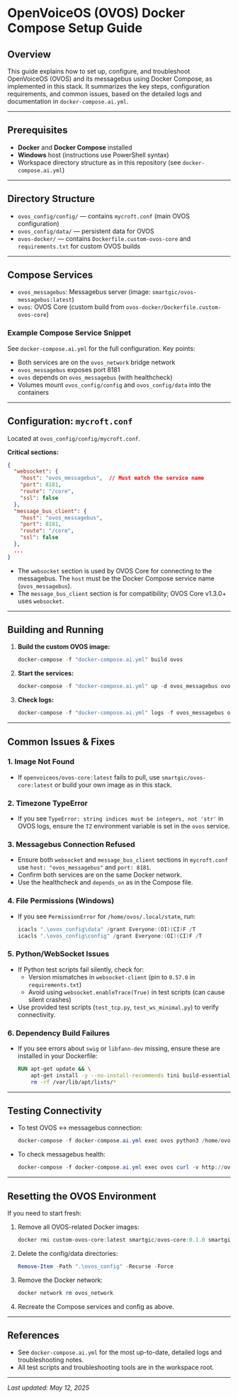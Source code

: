 # OpenVoiceOS (OVOS) Docker Compose Setup Guide

## Overview
This guide explains how to set up, configure, and troubleshoot OpenVoiceOS (OVOS) and its messagebus using Docker Compose, as implemented in this stack. It summarizes the key steps, configuration requirements, and common issues, based on the detailed logs and documentation in `docker-compose.ai.yml`.

---

## Prerequisites
- **Docker** and **Docker Compose** installed
- **Windows** host (instructions use PowerShell syntax)
- Workspace directory structure as in this repository (see `docker-compose.ai.yml`)

---

## Directory Structure
- `ovos_config/config/` — contains `mycroft.conf` (main OVOS configuration)
- `ovos_config/data/` — persistent data for OVOS
- `ovos-docker/` — contains `Dockerfile.custom-ovos-core` and `requirements.txt` for custom OVOS builds

---

## Compose Services
- `ovos_messagebus`: Messagebus server (image: `smartgic/ovos-messagebus:latest`)
- `ovos`: OVOS Core (custom build from `ovos-docker/Dockerfile.custom-ovos-core`)

### Example Compose Service Snippet
See `docker-compose.ai.yml` for the full configuration. Key points:
- Both services are on the `ovos_network` bridge network
- `ovos_messagebus` exposes port 8181
- `ovos` depends on `ovos_messagebus` (with healthcheck)
- Volumes mount `ovos_config/config` and `ovos_config/data` into the containers

---

## Configuration: `mycroft.conf`
Located at `ovos_config/config/mycroft.conf`.

**Critical sections:**
```json
{
  "websocket": {
    "host": "ovos_messagebus",  // Must match the service name
    "port": 8181,
    "route": "/core",
    "ssl": false
  },
  "message_bus_client": {
    "host": "ovos_messagebus",
    "port": 8181,
    "route": "/core",
    "ssl": false
  },
  ...
}
```
- The `websocket` section is used by OVOS Core for connecting to the messagebus. The `host` must be the Docker Compose service name (`ovos_messagebus`).
- The `message_bus_client` section is for compatibility; OVOS Core v1.3.0+ uses `websocket`.

---

## Building and Running
1. **Build the custom OVOS image:**
   ```powershell
   docker-compose -f "docker-compose.ai.yml" build ovos
   ```
2. **Start the services:**
   ```powershell
   docker-compose -f "docker-compose.ai.yml" up -d ovos_messagebus ovos
   ```
3. **Check logs:**
   ```powershell
   docker-compose -f "docker-compose.ai.yml" logs -f ovos_messagebus ovos
   ```

---

## Common Issues & Fixes

### 1. Image Not Found
- If `openvoiceos/ovos-core:latest` fails to pull, use `smartgic/ovos-core:latest` or build your own image as in this stack.

### 2. Timezone TypeError
- If you see `TypeError: string indices must be integers, not 'str'` in OVOS logs, ensure the `TZ` environment variable is set in the `ovos` service.

### 3. Messagebus Connection Refused
- Ensure both `websocket` and `message_bus_client` sections in `mycroft.conf` use `host: "ovos_messagebus"` and `port: 8181`.
- Confirm both services are on the same Docker network.
- Use the healthcheck and `depends_on` as in the Compose file.

### 4. File Permissions (Windows)
- If you see `PermissionError` for `/home/ovos/.local/state`, run:
   ```powershell
   icacls ".\ovos_config\data" /grant Everyone:(OI)(CI)F /T
   icacls ".\ovos_config\config" /grant Everyone:(OI)(CI)F /T
   ```

### 5. Python/WebSocket Issues
- If Python test scripts fail silently, check for:
  - Version mismatches in `websocket-client` (pin to `0.57.0` in `requirements.txt`)
  - Avoid using `websocket.enableTrace(True)` in test scripts (can cause silent crashes)
- Use provided test scripts (`test_tcp.py`, `test_ws_minimal.py`) to verify connectivity.

### 6. Dependency Build Failures
- If you see errors about `swig` or `libfann-dev` missing, ensure these are installed in your Dockerfile:
   ```Dockerfile
   RUN apt-get update && \
       apt-get install -y --no-install-recommends tini build-essential libglib2.0-0 libsm6 libxext6 libxrender-dev swig libfann-dev && \
       rm -rf /var/lib/apt/lists/*
   ```

---

## Testing Connectivity
- To test OVOS <-> messagebus connection:
   ```powershell
   docker-compose -f docker-compose.ai.yml exec ovos python3 /home/ovos/ovos_test_connection.py
   ```
- To check messagebus health:
   ```powershell
   docker-compose -f docker-compose.ai.yml exec ovos curl -v http://ovos_messagebus:8181/core
   ```

---

## Resetting the OVOS Environment
If you need to start fresh:
1. Remove all OVOS-related Docker images:
   ```powershell
   docker rmi custom-ovos-core:latest smartgic/ovos-core:0.1.0 smartgic/ovos-core:latest smartgic/ovos-messagebus:latest
   ```
2. Delete the config/data directories:
   ```powershell
   Remove-Item -Path ".\ovos_config" -Recurse -Force
   ```
3. Remove the Docker network:
   ```powershell
   docker network rm ovos_network
   ```
4. Recreate the Compose services and config as above.

---

## References
- See `docker-compose.ai.yml` for the most up-to-date, detailed logs and troubleshooting notes.
- All test scripts and troubleshooting tools are in the workspace root.

---

*Last updated: May 12, 2025*